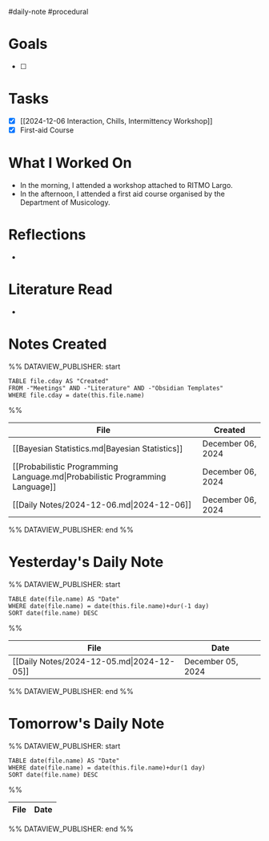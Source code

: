 #daily-note #procedural 

# Goals

- [ ] 

# Tasks

- [x] [[2024-12-06 Interaction, Chills, Intermittency Workshop]]
- [x] First-aid Course

# What I Worked On

- In the morning, I attended a workshop attached to RITMO Largo.
- In the afternoon, I attended a first aid course organised by the Department of Musicology.

# Reflections

- 

# Literature Read

- 

# Notes Created


%% DATAVIEW_PUBLISHER: start
```dataview
TABLE file.cday AS "Created"
FROM -"Meetings" AND -"Literature" AND -"Obsidian Templates"
WHERE file.cday = date(this.file.name)
```
%%

| File                                                                          | Created           |
| ----------------------------------------------------------------------------- | ----------------- |
| [[Bayesian Statistics.md\|Bayesian Statistics]]                               | December 06, 2024 |
| [[Probabilistic Programming Language.md\|Probabilistic Programming Language]] | December 06, 2024 |
| [[Daily Notes/2024-12-06.md\|2024-12-06]]                                     | December 06, 2024 |

%% DATAVIEW_PUBLISHER: end %%

# Yesterday's Daily Note

%% DATAVIEW_PUBLISHER: start
```dataview
TABLE date(file.name) AS "Date"
WHERE date(file.name) = date(this.file.name)+dur(-1 day)
SORT date(file.name) DESC
```
%%

| File                                      | Date              |
| ----------------------------------------- | ----------------- |
| [[Daily Notes/2024-12-05.md\|2024-12-05]] | December 05, 2024 |

%% DATAVIEW_PUBLISHER: end %%
# Tomorrow's Daily Note

%% DATAVIEW_PUBLISHER: start
```dataview
TABLE date(file.name) AS "Date"
WHERE date(file.name) = date(this.file.name)+dur(1 day)
SORT date(file.name) DESC
```
%%

| File | Date |
| ---- | ---- |

%% DATAVIEW_PUBLISHER: end %%


